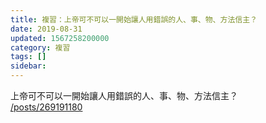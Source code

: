 ```yaml
---
title: 複習：上帝可不可以一開始讓人用錯誤的人、事、物、方法信主？
date: 2019-08-31
updated: 1567258200000
category: 複習
tags: []
sidebar: 
---
```


<p>上帝可不可以一開始讓人用錯誤的人、事、物、方法信主？<br/>
<a href="/posts/269191180" target="_blank">/posts/269191180</a></p>
<p> </p>
